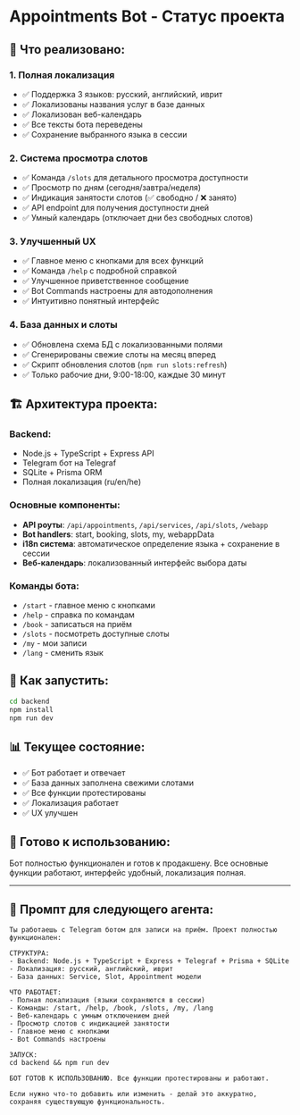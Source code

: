 # Appointments Bot - Статус проекта

## 🎯 **Что реализовано:**

### 1. **Полная локализация**
- ✅ Поддержка 3 языков: русский, английский, иврит
- ✅ Локализованы названия услуг в базе данных
- ✅ Локализован веб-календарь
- ✅ Все тексты бота переведены
- ✅ Сохранение выбранного языка в сессии

### 2. **Система просмотра слотов**
- ✅ Команда `/slots` для детального просмотра доступности
- ✅ Просмотр по дням (сегодня/завтра/неделя)
- ✅ Индикация занятости слотов (✅ свободно / ❌ занято)
- ✅ API endpoint для получения доступности дней
- ✅ Умный календарь (отключает дни без свободных слотов)

### 3. **Улучшенный UX**
- ✅ Главное меню с кнопками для всех функций
- ✅ Команда `/help` с подробной справкой
- ✅ Улучшенное приветственное сообщение
- ✅ Bot Commands настроены для автодополнения
- ✅ Интуитивно понятный интерфейс

### 4. **База данных и слоты**
- ✅ Обновлена схема БД с локализованными полями
- ✅ Сгенерированы свежие слоты на месяц вперед
- ✅ Скрипт обновления слотов (`npm run slots:refresh`)
- ✅ Только рабочие дни, 9:00-18:00, каждые 30 минут

## 🏗️ **Архитектура проекта:**

### **Backend:**
- Node.js + TypeScript + Express API
- Telegram бот на Telegraf
- SQLite + Prisma ORM
- Полная локализация (ru/en/he)

### **Основные компоненты:**
- **API роуты**: `/api/appointments`, `/api/services`, `/api/slots`, `/webapp`
- **Bot handlers**: start, booking, slots, my, webappData
- **i18n система**: автоматическое определение языка + сохранение в сессии
- **Веб-календарь**: локализованный интерфейс выбора даты

### **Команды бота:**
- `/start` - главное меню с кнопками
- `/help` - справка по командам
- `/book` - записаться на приём
- `/slots` - посмотреть доступные слоты
- `/my` - мои записи
- `/lang` - сменить язык

## 🚀 **Как запустить:**

```bash
cd backend
npm install
npm run dev
```

## 📊 **Текущее состояние:**
- ✅ Бот работает и отвечает
- ✅ База данных заполнена свежими слотами
- ✅ Все функции протестированы
- ✅ Локализация работает
- ✅ UX улучшен

## 🎯 **Готово к использованию:**
Бот полностью функционален и готов к продакшену. Все основные функции работают, интерфейс удобный, локализация полная.

---

## 🤖 **Промпт для следующего агента:**

```
Ты работаешь с Telegram ботом для записи на приём. Проект полностью функционален:

СТРУКТУРА:
- Backend: Node.js + TypeScript + Express + Telegraf + Prisma + SQLite
- Локализация: русский, английский, иврит
- База данных: Service, Slot, Appointment модели

ЧТО РАБОТАЕТ:
- Полная локализация (языки сохраняются в сессии)
- Команды: /start, /help, /book, /slots, /my, /lang
- Веб-календарь с умным отключением дней
- Просмотр слотов с индикацией занятости
- Главное меню с кнопками
- Bot Commands настроены

ЗАПУСК:
cd backend && npm run dev

БОТ ГОТОВ К ИСПОЛЬЗОВАНИЮ. Все функции протестированы и работают.

Если нужно что-то добавить или изменить - делай это аккуратно, сохраняя существующую функциональность.
```
